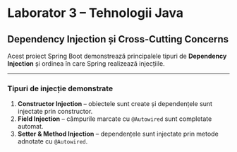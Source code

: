 # Laborator 3 – Tehnologii Java
## Dependency Injection și Cross-Cutting Concerns

Acest proiect Spring Boot demonstrează principalele tipuri de **Dependency Injection** și ordinea în care Spring realizează injecțiile.

---

### Tipuri de injecție demonstrate
1. **Constructor Injection** – obiectele sunt create și dependențele sunt injectate prin constructor.  
2. **Field Injection** – câmpurile marcate cu `@Autowired` sunt completate automat.  
3. **Setter & Method Injection** – dependențele sunt injectate prin metode adnotate cu `@Autowired`.
